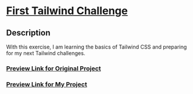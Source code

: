 # [First Tailwind Challenge](https://www.youtube.com/playlist?list=PL-Hkw4CrSVq-Oc898YeSkcHTAAS2K2S3f)

## Description

With this exercise, I am learning the basics of Tailwind CSS and preparing for my next Tailwind challenges.

### [Preview Link for Original Project](https://github.com/ArinSoftware/gega-project)

### [Preview Link for My Project](https://htmlpreview.github.io/?https://github.com/selimbiber/Tailwind-Challenges/blob/main/FirstTailwindChallenge/public/index.html)
